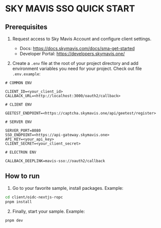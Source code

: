 # SKY MAVIS SSO QUICK START

## Prerequisites

1. Request access to Sky Mavis Account and configure client settings.

   - Docs: https://docs.skymavis.com/docs/sma-get-started
   - Developer Portal: https://developers.skymavis.one/

2. Create a `.env` file at the root of your project directory and add environment variables you need for your project. Check out file `.env.example`:

```
# COMMON ENV

CLIENT_ID=<your_client_id>
CALLBACK_URL=<http://localhost:3000/oauth2/callback>

# CLIENT ENV

GEETEST_ENDPOINT=<https://captcha.skymavis.one/api/geetest/register>

# SERVER ENV

SERVER_PORT=8080
SSO_ENDPOINT=<https://api-gateway.skymavis.one>
API_KEY=<your_api_key>
CLIENT_SECRET=<your_client_secret>

# ELECTRON ENV

CALLBACK_DEEPLINK=mavis-sso://oauth2/callback
```

## How to run

1. Go to your favorite sample, install packages. Example:

```bash
cd client/oidc-nextjs-ropc
pnpm install
```

2. Finally, start your sample. Example:

```bash
pnpm dev
```
